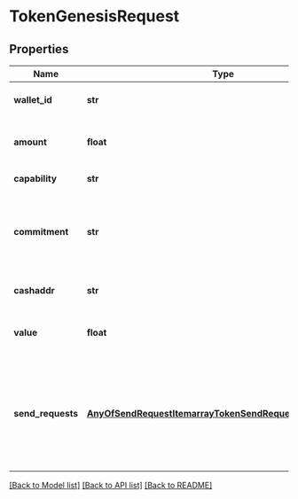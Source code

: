 # TokenGenesisRequest

## Properties
Name | Type | Description | Notes
------------ | ------------- | ------------- | -------------
**wallet_id** | **str** | The walletId to make a request to. | 
**amount** | **float** | amount of *fungible* tokens to create | [optional] 
**capability** | **str** | Capability of the new NFT | [optional] 
**commitment** | **str** | Token commitment message, hexadecimal encoded, 40 bytes max length | [optional] 
**cashaddr** | **str** | Cashaddress to send tokens to | [optional] 
**value** | **float** | Satoshi value to send alongside with tokens | [optional] [default to 1000]
**send_requests** | [**AnyOfSendRequestItemarrayTokenSendRequestOpReturnData**](AnyOfSendRequestItemarrayTokenSendRequestOpReturnData.md) | Single or an array of extra send requests (OP_RETURN, value transfer, etc.) to include in genesis transaction. | [optional] 

[[Back to Model list]](../README.md#documentation-for-models) [[Back to API list]](../README.md#documentation-for-api-endpoints) [[Back to README]](../README.md)


